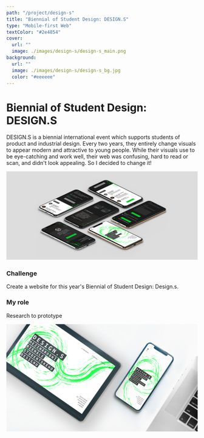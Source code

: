 ```yaml
---
path: "/project/design-s"
title: "Biennial of Student Design: DESIGN.S"
type: "Mobile-first Web"
textColor: "#2e4854"
cover:
  url: ""
  image: ./images/design-s/design-s_main.png
background:
  url: ""
  image: ./images/design-s/design-s_bg.jpg
  color: "#eeeeee"
---
```


# Biennial of Student Design: DESIGN.S

DESIGN.S is a biennial international event which supports students of product and industrial design. Every two years, they entirely change visuals to appear modern and attractive to young people. While their visuals use to be eye-catching and work well, their web was confusing, hard to read or scan, and didn't look appealing. So I decided to change it!

<full-width color="#dddddd">

  ![Screenshoty](./images/design-s/design-s_isometric.jpg)

</full-width>

### Challenge
Create a website for this year's Biennial of Student Design: Design.s.

### My role
Research to prototype

![Screenshoty](./images/design-s/design-s_mockup.jpg)
